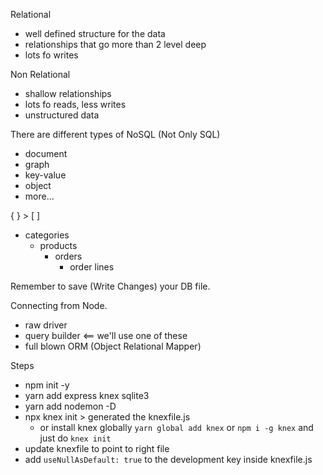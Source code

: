 Relational

- well defined structure for the data
- relationships that go more than 2 level deep
- lots fo writes

Non Relational

- shallow relationships
- lots fo reads, less writes
- unstructured data

There are different types of NoSQL (Not Only SQL)

- document
- graph
- key-value
- object
- more...

{ } > [ ]

- categories
  - products
    - orders
      - order lines

Remember to save (Write Changes) your DB file.

Connecting from Node.

- raw driver
- query builder <== we'll use one of these
- full blown ORM (Object Relational Mapper)

Steps

- npm init -y
- yarn add express knex sqlite3
- yarn add nodemon -D
- npx knex init > generated the knexfile.js
  - or install knex globally `yarn global add knex` or `npm i -g knex` and just do `knex init`
- update knexfile to point to right file
- add `useNullAsDefault: true` to the development key inside knexfile.js
